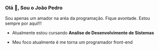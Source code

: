 ### Olá 👋️, Sou o João Pedro
Sou apenas um amador na aréa da programação.
Fique avontade. Estou sempre por aqui!!!

- Atualmente estou cursando **Analise de Desenvolvimente de Sistemas**

- Meu foco atualmente é me torna um programador front-end
